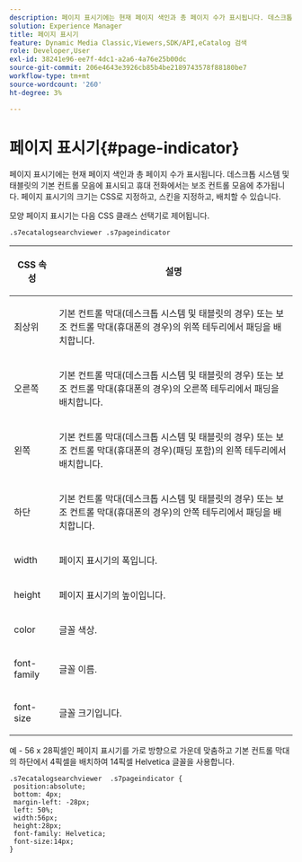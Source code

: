 ```yaml
---
description: 페이지 표시기에는 현재 페이지 색인과 총 페이지 수가 표시됩니다. 데스크톱 시스템 및 태블릿의 기본 컨트롤 모음에 표시되고 휴대 전화에서는 보조 컨트롤 모음에 추가됩니다. 페이지 표시기의 크기는 CSS로 지정하고, 스킨을 지정하고, 배치할 수 있습니다.
solution: Experience Manager
title: 페이지 표시기
feature: Dynamic Media Classic,Viewers,SDK/API,eCatalog 검색
role: Developer,User
exl-id: 38241e96-ee7f-4dc1-a2a6-4a76e25b00dc
source-git-commit: 206e4643e3926cb85b4be2189743578f88180be7
workflow-type: tm+mt
source-wordcount: '260'
ht-degree: 3%

---
```


# 페이지 표시기{#page-indicator}

페이지 표시기에는 현재 페이지 색인과 총 페이지 수가 표시됩니다. 데스크톱 시스템 및 태블릿의 기본 컨트롤 모음에 표시되고 휴대 전화에서는 보조 컨트롤 모음에 추가됩니다. 페이지 표시기의 크기는 CSS로 지정하고, 스킨을 지정하고, 배치할 수 있습니다.

모양 페이지 표시기는 다음 CSS 클래스 선택기로 제어됩니다.

`.s7ecatalogsearchviewer .s7pageindicator`

<table id="table_94EE3F5BBE4547C0B4943471CEE7EDE4"> 
 <thead> 
  <tr> 
   <th colname="col1" class="entry"> <p> CSS 속성 </p> </th> 
   <th colname="col2" class="entry"> <p>설명 </p> </th> 
  </tr> 
 </thead>
 <tbody> 
  <tr> 
   <td colname="col1"> <p> <span class="codeph"> 최상위 </span> </p> </td> 
   <td colname="col2"> <p>기본 컨트롤 막대(데스크톱 시스템 및 태블릿의 경우) 또는 보조 컨트롤 막대(휴대폰의 경우)의 위쪽 테두리에서 패딩을 배치합니다. </p> </td> 
  </tr> 
  <tr> 
   <td colname="col1"> <p> <span class="codeph"> 오른쪽 </span> </p> </td> 
   <td colname="col2"> <p>기본 컨트롤 막대(데스크톱 시스템 및 태블릿의 경우) 또는 보조 컨트롤 막대(휴대폰의 경우)의 오른쪽 테두리에서 패딩을 배치합니다. </p> </td> 
  </tr> 
  <tr> 
   <td colname="col1"> <p> <span class="codeph"> 왼쪽 </span> </p> </td> 
   <td colname="col2"> <p>기본 컨트롤 막대(데스크톱 시스템 및 태블릿의 경우) 또는 보조 컨트롤 막대(휴대폰의 경우)(패딩 포함)의 왼쪽 테두리에서 배치합니다. </p> </td> 
  </tr> 
  <tr> 
   <td colname="col1"> <p> <span class="codeph"> 하단 </span> </p> </td> 
   <td colname="col2"> <p>기본 컨트롤 막대(데스크톱 시스템 및 태블릿의 경우) 또는 보조 컨트롤 막대(휴대폰의 경우)의 안쪽 테두리에서 패딩을 배치합니다. </p> </td> 
  </tr> 
  <tr> 
   <td colname="col1"> <p> <span class="codeph"> width </span> </p> </td> 
   <td colname="col2"> <p>페이지 표시기의 폭입니다. </p> </td> 
  </tr> 
  <tr> 
   <td colname="col1"> <p> <span class="codeph"> height </span> </p> </td> 
   <td colname="col2"> <p>페이지 표시기의 높이입니다. </p> </td> 
  </tr> 
  <tr> 
   <td colname="col1"> <p> <span class="codeph"> color </span> </p> </td> 
   <td colname="col2"> <p>글꼴 색상. </p> </td> 
  </tr> 
  <tr> 
   <td colname="col1"> <p> <span class="codeph"> font-family  </span> </p> </td> 
   <td colname="col2"> <p>글꼴 이름. </p> </td> 
  </tr> 
  <tr> 
   <td colname="col1"> <p> <span class="codeph"> font-size  </span> </p> </td> 
   <td colname="col2"> <p>글꼴 크기입니다. </p> </td> 
  </tr> 
 </tbody> 
</table>

예 - 56 x 28픽셀인 페이지 표시기를 가로 방향으로 가운데 맞춤하고 기본 컨트롤 막대의 하단에서 4픽셀을 배치하여 14픽셀 Helvetica 글꼴을 사용합니다.

```
.s7ecatalogsearchviewer  .s7pageindicator { 
 position:absolute; 
 bottom: 4px; 
 margin-left: -28px;  
 left: 50%; 
 width:56px; 
 height:28px; 
 font-family: Helvetica; 
 font-size:14px; 
}
```
